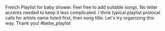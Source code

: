 French Playlist for baby shower.
Feel free to add suitable songs.
No letter accents needed to keep it less complicated.
I think typical playlist protocal calls for artists name listed first, then song title. Let's try organizing this way.
Thank you!
#bebe_playlist
